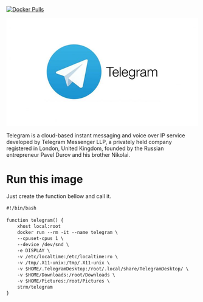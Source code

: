 
[![Docker Pulls](https://img.shields.io/docker/pulls/strm/telegram.svg?style=plastic)](https://hub.docker.com/r/strm/telegram/)

![logo](logo.jpg)

Telegram is a cloud-based instant messaging and voice over IP service developed
by Telegram Messenger LLP, a privately held company registered in London, United
Kingdom, founded by the Russian entrepreneur Pavel Durov and his brother
Nikolai.

# Run this image

Just create the function bellow and call it.

```
#!/bin/bash

function telegram() {
    xhost local:root 
    docker run --rm -it --name telegram \
    --cpuset-cpus 1 \
    --device /dev/snd \
    -e DISPLAY \
    -v /etc/localtime:/etc/localtime:ro \
    -v /tmp/.X11-unix:/tmp/.X11-unix \
    -v $HOME/.TelegramDesktop:/root/.local/share/TelegramDesktop/ \
    -v $HOME/Downloads:/root/Downloads \
    -v $HOME/Pictures:/root/Pictures \
    strm/telegram
}
```
